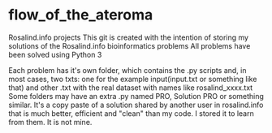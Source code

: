 # flow_of_the_ateroma
Rosalind.info projects
This git is created with the intention of storing my solutions of the Rosalind.info bioinformatics problems
All problems have been solved using Python 3

Each problem has it's own folder, which contains the .py scripts and, in most cases, two txts: one for the example input(input.txt or something like that)
and  other .txt with the real dataset with names like rosalind_xxxx.txt
Some folders may have an extra .py named PRO, Solution PRO or something similar. It's a copy paste of a solution shared by another user in rosalind.info that is much better, efficient and "clean" than my code. I stored it to learn from them. It is not mine.
